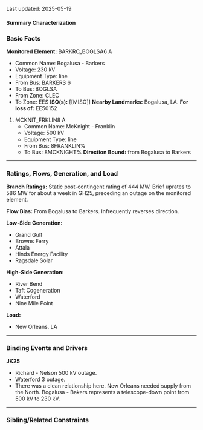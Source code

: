 Last updated: 2025-05-19
#### Summary Characterization
### Basic Facts
**Monitored Element:** BARKRC_BOGLSA6 A
- Common Name: Bogalusa - Barkers
- Voltage: 230 kV
- Equipment Type: line
- From Bus: BARKERS 6
- To Bus: BOGLSA
- From Zone: CLEC
- To Zone: EES
**ISO(s):** [[MISO]]
**Nearby Landmarks:** Bogalusa, LA.
**For loss of:** EE50152
1. MCKNIT_FRKLIN8 A
    - Common Name: McKnight - Franklin
    - Voltage: 500 kV
	- Equipment Type: line
    - From Bus: 8FRANKLIN%
    - To Bus: 8MCKNIGHT%
**Direction Bound:** from Bogalusa to Barkers

---
### Ratings, Flows, Generation, and Load
**Branch Ratings:**
Static post-contingent rating of 444 MW. Brief uprates to 586 MW for about a week in GH25, preceding an outage on the monitored element.

**Flow Bias:**
From Bogalusa to Barkers. Infrequently reverses direction.

**Low-Side Generation:**
- Grand Gulf
- Browns Ferry
- Attala
- Hinds Energy Facility
- Ragsdale Solar

**High-Side Generation:**
- River Bend
- Taft Cogeneration
- Waterford
- Nine Mile Point

**Load:**
- New Orleans, LA
---
### Binding Events and Drivers
**JK25**
- Richard - Nelson 500 kV outage.
- Waterford 3 outage.
- There was a clean relationship here. New Orleans needed supply from the North. Bogalusa - Bakers represents a telescope-down point from 500 kV to 230 kV.

---
### Sibling/Related Constraints
